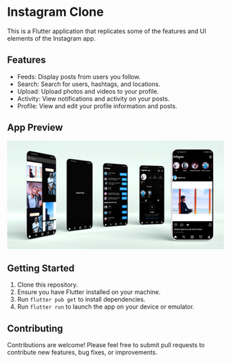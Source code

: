 # Instagram Clone

This is a Flutter application that replicates some of the features and UI elements of the Instagram app.

## Features

- Feeds: Display posts from users you follow.
- Search: Search for users, hashtags, and locations.
- Upload: Upload photos and videos to your profile.
- Activity: View notifications and activity on your posts.
- Profile: View and edit your profile information and posts.

## App Preview

![App Preview](InstagramClone.jpg)

## Getting Started

1. Clone this repository.
2. Ensure you have Flutter installed on your machine.
3. Run `flutter pub get` to install dependencies.
4. Run `flutter run` to launch the app on your device or emulator.

## Contributing

Contributions are welcome! Please feel free to submit pull requests to contribute new features, bug fixes, or improvements.
